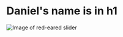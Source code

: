 # <h1> Daniel's name is in h1
![Image of red-eared slider](https://www.animalspot.net/wp-content/uploads/2014/11/Red-Eared-Slider-Turtle-Eat.jpg)
